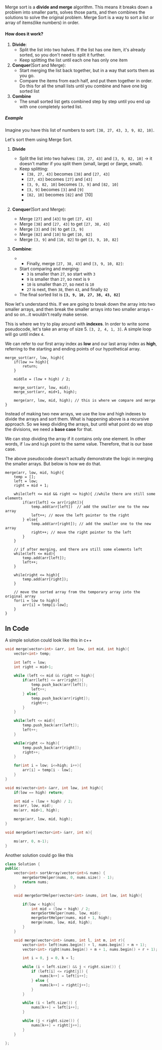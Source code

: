 
Merge sort is a **divide and merge** algorithm. This means it breaks down a problem into smaller parts, solves those parts, and then combines the solutions to solve the original problem. Merge Sort is a way to sort a list or array of items(like numbers) in order.

#### How does it work?

1. **Divide**:
	* Split the list into two halves. If the list has one item, it's already sorted, so you don't need to split it further.
	* Keep splitting the list until each one has only one item
2. **Conquer**(Sort and Merge):
	* Start merging the list back together, but in a way that sorts them as you go.
	* Compare the items from each half, and put them together in order. Do this for all the small lists until you combine and have one big sorted list
3. **Combine**
	* The small sorted list gets combined step by step until you end up with one completely sorted list.

##### Example
Imagine you have this list of numbers to sort: `[38, 27, 43, 3, 9, 82, 10]`.

Let's sort them using Merge Sort.

1. **Divide**
	* Split the list into two halves: `[38, 27, 43]` and `[3, 9, 82, 10]` -> it doesn't matter if you split them (small, large) or (large, small).
	* Keep splitting:
	     * `[38, 27, 43]` becomes `[38]` and `[27, 43]`
	     * `[27, 43]` becomes `[27]` and `[43]`
	     * `[3, 9, 82, 10]` becomes `[3, 9]` and `[82, 10]`
	     * `[3, 9]` becomes `[3]` and `[9]`
	     * `[82, 10]` becomes `[82]` and `[10]
	     * 
2. **Conquer**(Sort and Merge): 
    * Merge `[27]` and `[43]` to get `[27, 43]`
	- Merge `[38]` and `[27, 43]` to get `[27, 38, 43]`
	- Merge `[3]` and `[9]` to get `[3, 9]`
	- Merge `[82]` and `[10]` to get `[10, 82]`
	- Merge `[3, 9]` and `[10, 82]` to get `[3, 9, 10, 82]`

3. **Combine**:
     * - Finally, merge `[27, 38, 43]` and `[3, 9, 10, 82]`:
	- Start comparing and merging:
	    - `3` is smaller than `27`, so start with `3`
	    - `9` is smaller than `27`, so next is `9`
	    - `10` is smaller than `27`, so next is `10`
	    - `27` is next, then `38`, then `43`, and finally `82`
	- The final sorted list is **`[3, 9, 10, 27, 38, 43, 82]`**


Now let's understand this. If we are going to break down the array into two smaller arrays, and then break the smaller arrays into two smaller arrays - and so on...it wouldn't really make sense.

This is where we try to play around with **indexes**. In order to write some pseudocode, let's take an array of size 5. `[3, 2, 4, 1, 3]`.  A simple loop will go until index `4`.

We can refer to our first array index as **low** and our last array index as **high**, referring to the starting and ending points of our hypothetical array.


```pseudocode
merge_sort(arr, low, high){
	if(low >= high){
		return;
	}

	middle = (low + high) / 2;

	merge_sort(arr, low, mid);
	merge_sort(arr, mid+1, high);

	merge(arr, low, mid, high); // this is where we compare and merge
}
```

Instead of making two new arrays, we use the low and high indexes to divide the arrays and sort them. What is happening above is a recursive approach. So we keep dividing the arrays, but until what point do we stop the divisions, we need a **base case** for that. 

We can stop dividing the array if it contains only one element. In other words, if `low` and `high` point to the same value. Therefore, that is our base case.

The above pseudocode doesn't actually demonstrate the logic in merging the smaller arrays. But below is how we do that.

```pseudocode
merge(arr, low, mid, high){
	temp = [];
	left = low;
	right = mid + 1;

	while(left <= mid && right <= high){ //while there are still some elements
		if(arr[left] <= arr[right]){
			temp.add(arr[left])	 // add the smaller one to the new array
			left++; // move the left pointer to the right
		} else{
			temp.add(arr[right]); // add the smaller one to the new array
			right++; // move the right pointer to the left
		}
	}

	// if after merging, and there are still some elements left
	while(left <= mid){
		temp.add(arr[left]);
		left++;
	}

	while(right <= high){
		temp.add(arr[right]);
	}

	// move the sorted array from the temporary array into the original array
	for(i = low to high){
		arr[i] = temp[i-low];
	}
}
```


## In Code

A simple solution could look like this in c++

```cpp
void merge(vector<int> &arr, int low, int mid, int high){
	vector<int> temp;

	int left = low;
	int right = mid+1;

	while (left <= mid && right <= high){
		if(arr[left] <= arr[right]){
			temp.push_back(arr[left]);
			left++;
		} else{
			temp.push_back(arr[right]);
			right++;
		}
	}

	while(left <= mid){
		temp.push_back(arr[left]);
		left++;
	}

	while(right <= high){
		temp.push_back(arr[right]);
		right++;
	}

	for(int i = low; i<=high; i++){
		arr[i] = temp[i - low];
	}
}

void ms(vector<int> &arr, int low, int high){
	if(low == high) return;

	int mid = (low + high) / 2;
	ms(arr, low, mid);
	ms(arr, mid+1, high);

	merge(arr, low, mid, high);
}

void mergeSort(vector<int> &arr, int n){

	ms(arr, 0, n-1);
}
```


Another solution could go like this

```cpp
class Solution {
public:
    vector<int> sortArray(vector<int>& nums) {
        mergeSortHelper(nums, 0, nums.size() - 1);
        return nums;
    }

    void mergeSortHelper(vector<int> &nums, int low, int high){

        if(low < high){
            int mid = (low + high) / 2;
            mergeSortHelper(nums, low, mid);
            mergeSortHelper(nums, mid + 1, high);
            merge(nums, low, mid, high);
        }
    }

    void merge(vector<int> &nums, int l, int m, int r){
        vector<int> left(nums.begin() + l, nums.begin() + m + 1);
        vector<int> right(nums.begin() + m + 1, nums.begin() + r + 1);

        int i = 0, j = 0, k = l;

        while (i < left.size() && j < right.size()) {
            if (left[i] <= right[j]) {
                nums[k++] = left[i++];
            } else {
                nums[k++] = right[j++];
            }
        }

        while (i < left.size()) {
            nums[k++] = left[i++];
        }

        while (j < right.size()) {
            nums[k++] = right[j++];
        }
    }

};
```


